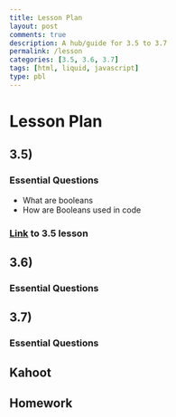 ```yaml
---
title: Lesson Plan
layout: post
comments: true
description: A hub/guide for 3.5 to 3.7
permalink: /lesson
categories: [3.5, 3.6, 3.7]
tags: [html, liquid, javascript]
type: pbl
---
```


# Lesson Plan
## 3.5)
### Essential Questions
- What are booleans
- How are Booleans used in code
### [Link]({{site.baseurl}}/lesson3:5) to 3.5 lesson

## 3.6)
### Essential Questions

## 3.7)
### Essential Questions

## Kahoot

## Homework
